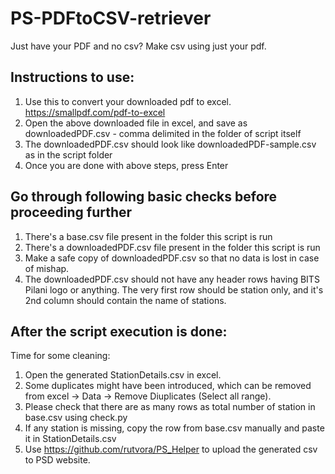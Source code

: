 # PS-PDFtoCSV-retriever
Just have your PDF and no csv? Make csv using just your pdf.
## Instructions to use:
1. Use this to convert your downloaded pdf to excel. https://smallpdf.com/pdf-to-excel
2. Open the above downloaded file in excel, and save as downloadedPDF.csv - comma delimited in the folder of script itself
3. The downloadedPDF.csv should look like downloadedPDF-sample.csv as in the script folder
4. Once you are done with above steps, press Enter

## Go through following basic checks before proceeding further
1. There's a base.csv file present in the folder this script is run
2. There's a downloadedPDF.csv file present in the folder this script is run
3. Make a safe copy of downloadedPDF.csv so that no data is lost in case of mishap.
4. The downloadedPDF.csv should not have any header rows having BITS Pilani logo or anything. The very first row should be station only, and it's 2nd column should contain the name of stations.

## After the script execution is done:
Time for some cleaning:
1. Open the generated StationDetails.csv in excel.
2. Some duplicates might have been introduced, which can be removed from excel -> Data -> Remove Diuplicates (Select all range).
3. Please check that there are as many rows as total number of station in base.csv using check.py
4. If any station is missing, copy the row from base.csv manually and paste it in StationDetails.csv
5. Use https://github.com/rutvora/PS_Helper to upload the generated csv to PSD website.
